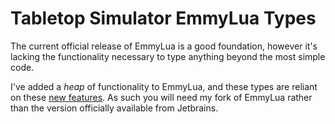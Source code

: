 # Tabletop Simulator EmmyLua Types

The current official release of EmmyLua is a good foundation, however it's lacking the functionality necessary to type anything beyond the most simple code.

I've added a _heap_ of functionality to EmmyLua, and these types are reliant on these [new features](https://github.com/EmmyLua/IntelliJ-EmmyLua/pull/342). As such you will need my fork of EmmyLua rather than the version officially available from Jetbrains.

